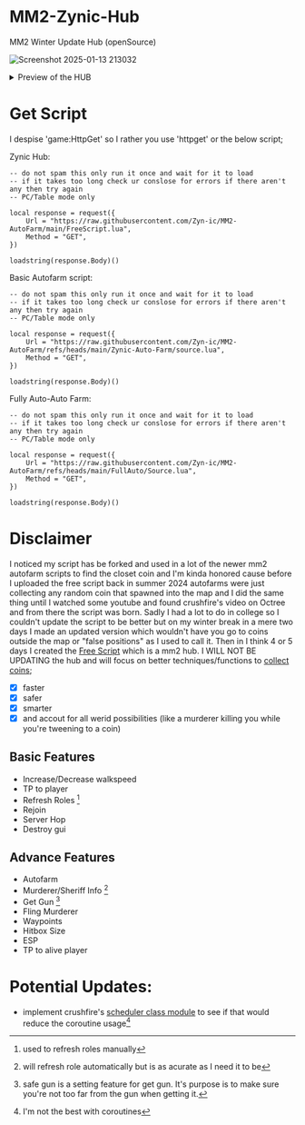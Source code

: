 # MM2-Zynic-Hub
MM2 Winter Update Hub (openSource)

![Screenshot 2025-01-13 213032](https://github.com/user-attachments/assets/f71ac57d-37ff-4762-9ae3-f7cf4f88dc48)

<details>
  <summary>Preview of the HUB</summary>
  <img src="https://github.com/user-attachments/assets/d3150b7c-975e-44be-a758-b4f64bd0ae28" alt="image-description"/>
  <img src="https://github.com/user-attachments/assets/e184cbba-da04-4089-a8ac-d38a48e6f558" alt="image-description"/>
  <img src="https://github.com/user-attachments/assets/b4c145b6-38d0-4225-8120-4d6ead646e01" alt="image-description"/>
  <img src="https://github.com/user-attachments/assets/3d00068c-e99d-414c-ac07-0504bab9e6fd" alt="image-description"/>
  <img src="https://github.com/user-attachments/assets/8c68b38d-ec3e-43e3-8fa3-ef0720eeed1e" alt="image-description"/>
  <img src="https://github.com/user-attachments/assets/628f61b7-313f-4927-a547-93176897aacc" alt="image-description"/>
</details>

# Get Script

I despise 'game:HttpGet' so I rather you use 'httpget' or the below script;

Zynic Hub:
```
-- do not spam this only run it once and wait for it to load
-- if it takes too long check ur conslose for errors if there aren't any then try again
-- PC/Table mode only

local response = request({
	Url = "https://raw.githubusercontent.com/Zyn-ic/MM2-AutoFarm/main/FreeScript.lua",
	Method = "GET",
})

loadstring(response.Body)()
```

Basic Autofarm script:
```
-- do not spam this only run it once and wait for it to load
-- if it takes too long check ur conslose for errors if there aren't any then try again
-- PC/Table mode only

local response = request({
	Url = "https://raw.githubusercontent.com/Zyn-ic/MM2-AutoFarm/refs/heads/main/Zynic-Auto-Farm/source.lua",
	Method = "GET",
})

loadstring(response.Body)()
```

Fully Auto-Auto Farm:
```
-- do not spam this only run it once and wait for it to load
-- if it takes too long check ur conslose for errors if there aren't any then try again
-- PC/Table mode only

local response = request({
	Url = "https://raw.githubusercontent.com/Zyn-ic/MM2-AutoFarm/refs/heads/main/FullAuto/Source.lua",
	Method = "GET",
})

loadstring(response.Body)()
```


# Disclaimer
I noticed my script has be forked and used in a lot of the newer mm2 autofarm scripts to find the closet coin and I'm kinda honored cause before I uploaded the free script back in summer 2024 autofarms were just collecting any random coin that spawned into the map and I did the same thing until I watched some youtube and found crushfire's video on Octree and from there the script was born. Sadly I had a lot to do in college so I couldn't update the script to be better but on my winter break in a mere two days I made an updated version which wouldn't have you go to coins outside the map or "false positions" as I used to call it. Then in I think 4 or 5 days I created the [Free Script](/FreeScript.lua) which is a mm2 hub. I WILL NOT BE UPDATING the hub and will focus on better techniques/functions to [collect coins](/Zynic-Auto-Farm/source.lua);
- [x] faster
- [x] safer
- [x] smarter
- [x] and accout for all werid possibilities (like a murderer killing you while you're tweening to a coin)

## Basic Features

* Increase/Decrease walkspeed
* TP to player
* Refresh Roles [^1]
* Rejoin
* Server Hop
* Destroy gui

## Advance Features
* Autofarm
* Murderer/Sheriff Info [^2]
* Get Gun [^3]
* Fling Murderer
* Waypoints
* Hitbox Size
* ESP
* TP to alive player


[^1]: used to refresh roles manually
[^2]: will refresh role automatically but is as acurate as I need it to be
[^3]: safe gun is a setting feature for get gun. It's purpose is to make sure you're not too far from the gun when getting it.


# Potential Updates:
* implement crushfire's [scheduler class module](https://youtu.be/jGIomP26RRQ?si=0ba7S9dpC5fKFPfl) to see if that would reduce the coroutine usage[^4]
[^4]: I'm not the best with coroutines

